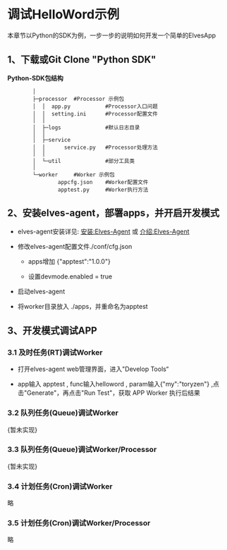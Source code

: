 # 调试HelloWord示例

本章节以Python的SDK为例，一步一步的说明如何开发一个简单的ElvesApp

## 1、下载或Git Clone "Python SDK"

**Python-SDK包结构**

```
        │
        ├─processor  #Processor 示例包
        │  │  app.py           #Processor入口问题
        │  │  setting.ini      #Processor配置文件
        │  │
        │  ├─logs              #默认日志目录
        │  │
        │  ├─service
        │  │      service.py   #Processor处理方法
        │  │
        │  └─util              #部分工具类
        │
        └─worker     #Worker 示例包
                appcfg.json    #Worker配置文件
                apptest.py     #Worker执行方法
```

## 2、安装elves-agent，部署apps，并开启开发模式

* elves-agent安装详见: [安装:Elves-Agent](/chapter1/an-zhuang-elves-agent.md) 或 [介绍:Elves-Agent](/zu-jian-jie-shao/elves-agent.md)
* 修改elves-agent配置文件./conf/cfg.json

  * apps增加 {"apptest":"1.0.0"}

  * 设置devmode.enabled = true

* 启动elves-agent

* 将worker目录放入 ./apps，并重命名为apptest

## 3、开发模式**调试APP**

### 3.1 及时任务\(RT\)调试Worker

* 打开elves-agent web管理界面，进入"Develop Tools“

* app输入 apptest , func输入helloword , param输入{"my":"toryzen"} ,点击"Generate"，再点击"Run Test"，获取 APP Worker 执行后结果

### 3.2 队列任务\(Queue\)调试Worker

{暂未实现}

### 3.3 队列任务\(Queue\)调试Worker/Processor

{暂未实现}

### 3.4 计划任务\(Cron\)调试Worker

略

### 3.5 计划任务\(Cron\)调试Worker/Processor

略

### 



